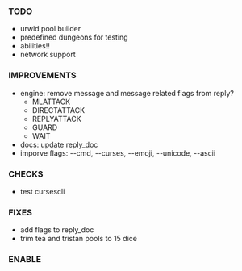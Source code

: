 ### TODO
- urwid pool builder
- predefined dungeons for testing
- abilities!!
- network support

### IMPROVEMENTS
- engine: remove message and message related flags from reply?
    - MLATTACK
    - DIRECTATTACK
    - REPLYATTACK
    - GUARD
    - WAIT
- docs: update reply_doc
- imporve flags: --cmd, --curses, --emoji, --unicode, --ascii

### CHECKS
- test cursescli

### FIXES
- add flags to reply_doc
- trim tea and tristan pools to 15 dice

### ENABLE
